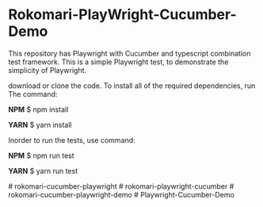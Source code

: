# Rokomari-PlayWright-Cucumber-Demo

This repository has Playwright with Cucumber and typescript combination test framework.
This is a simple Playwright test, to demonstrate the simplicity of Playwright.

download or clone the code. To install all of the required dependencies, run The command:

**NPM**
$ npm install 

**YARN**
$ yarn install

Inorder to run the tests, use command: 

**NPM**
$ npm run test

**YARN**
$ yarn run test



#   r o k o m a r i - c u c u m b e r - p l a y w r i g h t  
 #   r o k o m a r i - p l a y w r i g h t - c u c u m b e r  
 #   r o k o m a r i - c u c u m b e r - p l a y w r i g h t - d e m o  
 #   P l a y w r i g h t - C u c u m b e r - D e m o  
 